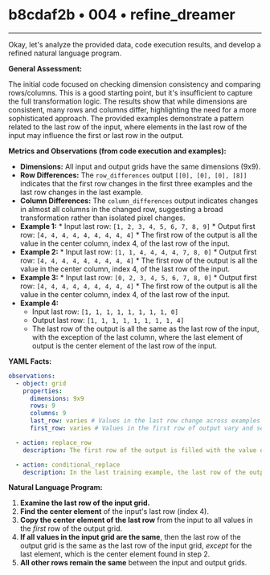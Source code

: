 # b8cdaf2b • 004 • refine_dreamer

---
Okay, let's analyze the provided data, code execution results, and develop a refined natural language program.

**General Assessment:**

The initial code focused on checking dimension consistency and comparing rows/columns. This is a good starting point, but it's insufficient to capture the full transformation logic. The results show that while dimensions are consistent, many rows and columns differ, highlighting the need for a more sophisticated approach. The provided examples demonstrate a pattern related to the last row of the input, where elements in the last row of the input may influence the first or last row in the output.

**Metrics and Observations (from code execution and examples):**

*   **Dimensions:** All input and output grids have the same dimensions (9x9).
*   **Row Differences:** The `row_differences` output `[[0], [0], [0], [8]]` indicates that the first row changes in the first three examples and the last row changes in the last example.
*   **Column Differences:** The `column_differences` output indicates changes in almost all columns in the changed row, suggesting a broad transformation rather than isolated pixel changes.
*    **Example 1:**
    *   Input last row: `[1, 2, 3, 4, 5, 6, 7, 8, 9]`
    *   Output first row: `[4, 4, 4, 4, 4, 4, 4, 4, 4]`
    *   The first row of the output is all the value in the center column, index 4, of the last row of the input.
*    **Example 2:**
    *   Input last row: `[1, 1, 4, 4, 4, 4, 7, 8, 0]`
    *   Output first row: `[4, 4, 4, 4, 4, 4, 4, 4, 4]`
    *    The first row of the output is all the value in the center column, index 4, of the last row of the input.
*    **Example 3:**
    *   Input last row: `[0, 2, 3, 4, 5, 6, 7, 8, 0]`
    *   Output first row: `[4, 4, 4, 4, 4, 4, 4, 4, 4]`
    *    The first row of the output is all the value in the center column, index 4, of the last row of the input.
*	**Example 4:**
	*	Input last row: `[1, 1, 1, 1, 1, 1, 1, 1, 0]`
	*	Output last row: `[1, 1, 1, 1, 1, 1, 1, 1, 4]`
    *    The last row of the output is all the same as the last row of the input, with the exception of the last column, where the last element of output is the center element of the last row of the input.

**YAML Facts:**

```yaml
observations:
  - object: grid
    properties:
      dimensions: 9x9
      rows: 9
      columns: 9
      last_row: varies # Values in the last row change across examples
      first_row: varies # Values in the first row of output vary and seem dependent on the last row in input.

  - action: replace_row
    description: The first row of the output is filled with the value of the center element (index 4) from the last row of the input, except for the last example.

  - action: conditional_replace
    description: In the last training example, the last row of the output is a copy of the input's last row, except the very last pixel is replaced with the input's last row center element.

```

**Natural Language Program:**

1.  **Examine the last row of the input grid.**
2.  **Find the center element** of the input's last row (index 4).
3.  **Copy the center element of the last row** from the input to all values in the *first* row of the output grid.
4. **If all values in the input grid are the same**, then the last row of the output grid is the same as the last row of the input grid, *except* for the last element, which is the center element found in step 2.
5. **All other rows remain the same** between the input and output grids.

